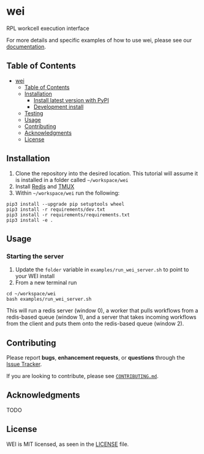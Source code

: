 # wei

<!-- TODO: Add badges -->
<!-- [![PyPI version](https://badge.fury.io/py/mdlearn.svg)](https://badge.fury.io/py/mdlearn) -->
<!-- [![Documentation Status](https://readthedocs.org/projects/mdlearn/badge/?version=latest)](https://mdlearn.readthedocs.io/en/latest/?badge=latest) -->

RPL workcell execution interface

For more details and specific examples of how to use wei, please see our [documentation](https://rpl-wei.readthedocs.io/en/latest/).

## Table of Contents
- [wei](#wei)
  - [Table of Contents](#table-of-contents)
  - [Installation](#installation)
    - [Install latest version with PyPI](#install-latest-version-with-pypi)
    - [Development install](#development-install)
  - [Testing](#testing)
  - [Usage](#usage)
  - [Contributing](#contributing)
  - [Acknowledgments](#acknowledgments)
  - [License](#license)

## Installation

1. Clone the repository into the desired location. This tutorial will assume it is installed in a folder called `~/workspace/wei`
2. Install [Redis]([https://redis.io/docs/getting-started/) and [TMUX](https://github.com/tmux/tmux/wiki/Installing)
3. Within `~/workspace/wei` run the following:

```
pip3 install --upgrade pip setuptools wheel
pip3 install -r requirements/dev.txt
pip3 install -r requirements/requirements.txt
pip3 install -e .
```


## Usage

### Starting the server

1. Update the `folder` variable in `examples/run_wei_server.sh` to point to your WEI install
2. From a new terminal run

```
cd ~/workspace/wei
bash examples/run_wei_server.sh
```

This will run a redis server (window 0), a worker that pulls workflows from a redis-based queue (window 1), and a server that takes incoming workflows from the client and puts them onto the redis-based queue (window 2).

## Contributing

Please report **bugs**, **enhancement requests**, or **questions** through the [Issue Tracker](https://github.com/AD-SDL/wei/issues).

If you are looking to contribute, please see [`CONTRIBUTING.md`](https://github.com/AD-SDL/wei/blob/main/CONTRIBUTING.md).


## Acknowledgments

TODO

## License

WEI is MIT licensed, as seen in the [LICENSE](./LICENSE) file.
